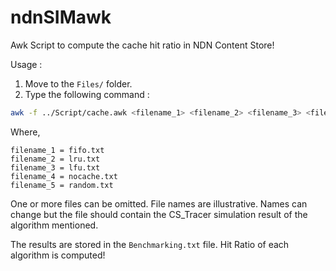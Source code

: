 # ndnSIMawk
Awk Script to compute the cache hit ratio in NDN Content Store!

Usage :

1. Move to the ```Files/``` folder.
2. Type the following command : 
```bash
awk -f ../Script/cache.awk <filename_1> <filename_2> <filename_3> <filename_4> <filename_5>
```
Where,
```
filename_1 = fifo.txt
filename_2 = lru.txt
filename_3 = lfu.txt
filename_4 = nocache.txt
filename_5 = random.txt
```
One or more files can be omitted. File names are illustrative. Names can change but the file should contain the CS_Tracer simulation result of the algorithm mentioned.

The results are stored in the ```Benchmarking.txt``` file. Hit Ratio of each algorithm is computed!
